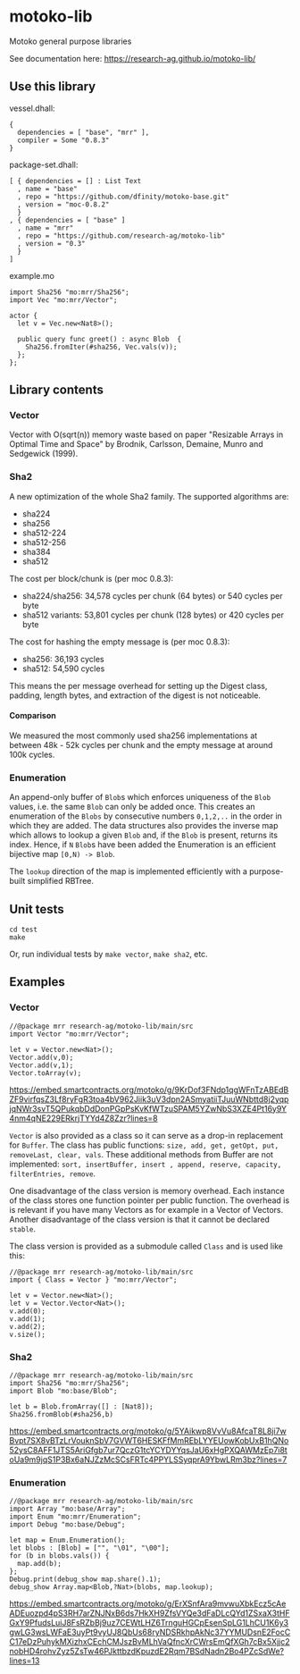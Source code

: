 # motoko-lib
Motoko general purpose libraries

See documentation here: https://research-ag.github.io/motoko-lib/

## Use this library

vessel.dhall:
```
{
  dependencies = [ "base", "mrr" ],
  compiler = Some "0.8.3"
}
```

package-set.dhall:
```
[ { dependencies = [] : List Text
  , name = "base"
  , repo = "https://github.com/dfinity/motoko-base.git"
  , version = "moc-0.8.2"
  }
, { dependencies = [ "base" ]
  , name = "mrr"
  , repo = "https://github.com/research-ag/motoko-lib"
  , version = "0.3"
  }
]
```

example.mo
```
import Sha256 "mo:mrr/Sha256";
import Vec "mo:mrr/Vector";

actor {
  let v = Vec.new<Nat8>();

  public query func greet() : async Blob  {
    Sha256.fromIter(#sha256, Vec.vals(v));
  };
};
```

## Library contents
### Vector

Vector with O(sqrt(n)) memory waste based on paper "Resizable Arrays in Optimal Time and Space" by Brodnik, Carlsson, Demaine, Munro and Sedgewick (1999).

### Sha2

A new optimization of the whole Sha2 family. The supported algorithms are:

* sha224
* sha256
* sha512-224
* sha512-256
* sha384
* sha512

The cost per block/chunk is (per moc 0.8.3):

* sha224/sha256: 34,578 cycles per chunk (64 bytes) or 540 cycles per byte
* sha512 variants: 53,801 cycles per chunk (128 bytes) or 420 cycles per byte

The cost for hashing the empty message is (per moc 0.8.3):

* sha256: 36,193 cycles
* sha512: 54,590 cycles

This means the per message overhead for setting up the Digest class, padding, length bytes, and extraction of the digest is not noticeable.

#### Comparison

We measured the most commonly used sha256 implementations at between 48k - 52k cycles per chunk and the empty message at around 100k cycles.

### Enumeration

An append-only buffer of `Blob`s which enforces uniqueness of the `Blob` values, i.e. the same `Blob` can only be added once.
This creates an enumeration of the `Blobs` by consecutive numbers `0,1,2,..` in the order in which they are added.
The data structures also provides the inverse map which allows to lookup a given `Blob` and, if the `Blob` is present, returns its index.
Hence, if `N` `Blob`s have been added the Enumeration is an efficient bijective map `[0,N) -> Blob`.

The `lookup` direction of the map is implemented efficiently with a purpose-built simplified RBTree.

## Unit tests

```
cd test
make
```

Or, run individual tests by `make vector`, `make sha2`, etc.

## Examples

### Vector

```
//@package mrr research-ag/motoko-lib/main/src
import Vector "mo:mrr/Vector";

let v = Vector.new<Nat>();
Vector.add(v,0);
Vector.add(v,1);
Vector.toArray(v);
```

https://embed.smartcontracts.org/motoko/g/9KrDof3FNdp1qgWFnTzABEdBZF9virfqsZ3Lf8ryFgR3toa4bV962Jiik3uV3dpn2ASmyatiiTJuuWNbttd8j2yqpjqNWr3svT5QPukqbDdDonPGpPsKvKfWTzuSPAM5YZwNbS3XZE4Pt16y9Y4nm4qNE229ERkrjTYYd4Z8Zzr?lines=8

`Vector` is also provided as a class so it can serve as a drop-in replacement for `Buffer`. 
The class has public functions: `size, add, get, getOpt, put, removeLast, clear, vals`. 
These additional methods from Buffer are not implemented: `sort, insertBuffer, insert , append, reserve, capacity, filterEntries, remove`. 

One disadvantage of the class version is memory overhead. Each instance of the class stores one function pointer per public function. 
The overhead is is relevant if you have many Vectors as for example in a Vector of Vectors.
Another disadvantage of the class version is that it cannot be declared `stable`.   

The class version is provided as a submodule called `Class` and is used like this:

```
//@package mrr research-ag/motoko-lib/main/src
import { Class = Vector } "mo:mrr/Vector";

let v = Vector.new<Nat>();
let v = Vector.Vector<Nat>();
v.add(0);
v.add(1);
v.add(2);
v.size();
```

### Sha2

```
//@package mrr research-ag/motoko-lib/main/src
import Sha256 "mo:mrr/Sha256";
import Blob "mo:base/Blob";

let b = Blob.fromArray([] : [Nat8]);
Sha256.fromBlob(#sha256,b)
```

https://embed.smartcontracts.org/motoko/g/5YAikwp8VvVu8AfcaT8L8ji7wBvpt7SX8vBTzLrVouknSbV7GVWT6HESKFfMmREbLYYEUowKobUxB1hQNo52ysC8AFF1JTS5AriGfgb7ur7QczG1tcYCYDYYqsJaU6xHgPXQAWMzEp7i8toUa9m9jqS1P3Bx6aNJZzMcSCsFRTc4PPYLSSyqprA9YbwLRm3bz?lines=7

### Enumeration

```
//@package mrr research-ag/motoko-lib/main/src
import Array "mo:base/Array";
import Enum "mo:mrr/Enumeration";
import Debug "mo:base/Debug";

let map = Enum.Enumeration();
let blobs : [Blob] = ["", "\01", "\00"];
for (b in blobs.vals()) {
  map.add(b);
};
Debug.print(debug_show map.share().1);
debug_show Array.map<Blob,?Nat>(blobs, map.lookup);
```

https://embed.smartcontracts.org/motoko/g/ErXSnfAra9mvwuXbkEcz5cAeADEuozpd4pS3RH7arZNJNxB6ds7HkXH9ZfsVYQe3dFaDLcQYd1ZSxaX3tHFGxY9PfudsLuiJ8FsRZbBj9uz7CEWtLHZ6TrnguHGCpEsenSpLG1LhCU1K6y3gwLG3wsLWFaE3uyPt9vyUJ8QbUs68ryNDSRkhpAkNc37YYMUDsnE2FocCC17eDzPuhykMXizhxCEchCMJszBvMLhVaQfncXrCWrsEmQfXGh7cBx5Xjjc2nobHD4rohvZyz5ZsTw46PJkttbzdKpuzdE2Rqm7BSdNadn2Bo4PZcSdWe?lines=13
